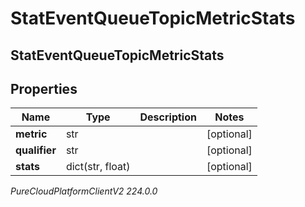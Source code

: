 # StatEventQueueTopicMetricStats

## StatEventQueueTopicMetricStats

## Properties

|Name | Type | Description | Notes|
|------------ | ------------- | ------------- | -------------|
| **metric** | str |  | [optional] |
| **qualifier** | str |  | [optional] |
| **stats** | dict(str, float) |  | [optional] |



_PureCloudPlatformClientV2 224.0.0_
